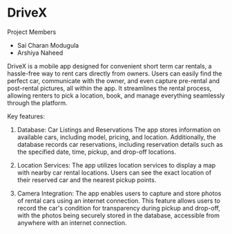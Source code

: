 # DriveX

Project Members
  - Sai Charan Modugula
  - Arshiya Naheed

DriveX is a  mobile app designed for convenient short term car rentals, a hassle-free way to rent cars directly from owners. Users can easily find the perfect car, communicate with the owner, and even capture pre-rental and post-rental pictures, all within the app. It streamlines the rental process, allowing renters to pick a location, book, and manage
everything seamlessly through the platform.


Key features:

1. Database: Car Listings and Reservations
    The app stores information on available cars, including model, pricing, and location. Additionally, the database records car reservations, including reservation details such as the 
    specified date, time, pickup, and drop-off locations.

2. Location Services:
    The app utilizes location services to display a map with nearby car rental locations. Users can see the exact location of their reserved car and the nearest pickup points.

3. Camera Integration:
    The app enables users to capture and store photos of rental cars using an internet connection. This feature allows users to record the car's condition for transparency during 
    pickup and drop-off, with the photos being securely stored in the database, accessible from anywhere with an internet connection.
